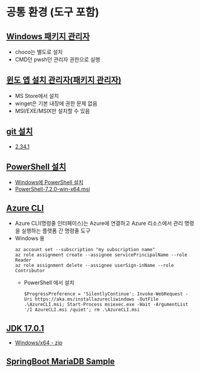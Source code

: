 # 공통 환경 (도구 포함)  

## [Windows 패키지 관리자](./choco.md)  
- choco는 별도로 설치
- CMD던 pwsh던 관리자 권한으로 실행

## [윈도 앱 설치 관리자(패키지 관리자)](https://github.com/microsoft/winget-cli/releases) 
- MS Store에서 설치
- winget은 기본 내장에 권한 문제 없음
- MSI/EXE/MSIX만 설치할 수 있음 

## [git 설치](https://git-scm.com/downloads) 
- [2.34.1](https://git-scm.com/download/win)  

## [PowerShell 설치](https://docs.microsoft.com/ko-kr/powershell/scripting/install/installing-powershell?view=powershell-7.2)
- [Windows에 PowerShell 설치](https://docs.microsoft.com/ko-kr/powershell/scripting/install/installing-powershell-on-windows?view=powershell-7.2)
- [PowerShell-7.2.0-win-x64.msi](https://github.com/PowerShell/PowerShell/releases/download/v7.2.0/PowerShell-7.2.0-win-x64.msi)

## [Azure CLI](https://docs.microsoft.com/ko-kr/cli/azure/install-azure-cli)
- Azure CLI(명령줄 인터페이스)는 Azure에 연결하고 Azure 리소스에서 관리 명령을 실행하는 플랫폼 간 명령줄 도구
- Windows 용
  ```
  az account set --subscription "my subscription name"
  az role assignment create --assignee servicePrincipalName --role Reader
  az role assignment delete --assignee userSign-inName --role Contributor
  ```
  - PowerShell 에서 설치
    ```
    $ProgressPreference = 'SilentlyContinue'; Invoke-WebRequest -Uri https://aka.ms/installazurecliwindows -OutFile .\AzureCLI.msi; Start-Process msiexec.exe -Wait -ArgumentList '/I AzureCLI.msi /quiet'; rm .\AzureCLI.msi
    ```

## [JDK 17.0.1](https://jdk.java.net/17/)
- [Windows/x64 - zip](https://download.java.net/java/GA/jdk17.0.1/2a2082e5a09d4267845be086888add4f/12/GPL/openjdk-17.0.1_windows-x64_bin.zip)

## [SpringBoot MariaDB Sample](https://github.com/SEOTAEEYOUL/SpringBootMariaDB)